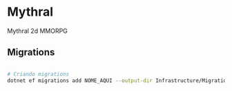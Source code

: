 # Mythral
Mythral 2d MMORPG


## Migrations
```bash

# Criando migrations
dotnet ef migrations add NOME_AQUI --output-dir Infrastructure/Migrations